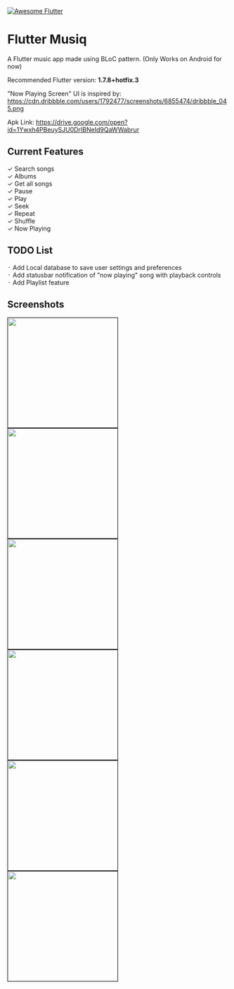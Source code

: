<a href="https://github.com/Solido/awesome-flutter">
   <img alt="Awesome Flutter" src="https://img.shields.io/badge/Awesome-Flutter-blue.svg?longCache=true&style=flat-square" />
</a>

# Flutter Musiq

A Flutter music app made using BLoC pattern. (Only Works on Android for now)

Recommended Flutter version: <b>1.7.8+hotfix.3</b>

"Now Playing Screen" UI is inspired by: https://cdn.dribbble.com/users/1792477/screenshots/6855474/dribbble_045.png 

Apk Link: https://drive.google.com/open?id=1Ywxh4PBeuySJU0DrIBNeId9QaWWabrur

## Current Features

✓ Search songs    <br/>
✓ Albums          <br/>
✓ Get all songs   <br/>
✓ Pause           <br/>
✓ Play            <br/>
✓ Seek            <br/>
✓ Repeat          <br/>
✓ Shuffle         <br/>
✓ Now Playing     <br/>

## TODO List

᛫ Add Local database to save user settings and preferences                  <br/>
᛫ Add statusbar notification of "now playing" song with playback controls   <br/>
᛫ Add Playlist feature                                                      <br/>

## Screenshots

<kbd> <img src="/pic-1.png" width="250" border="1" /></kbd> <kbd><img src="/pic-2.png" width="250" border="1" /></kbd> <kbd><img src="/pic-3.png" width="250" border="1" /></kbd><br/>
<kbd><img src="/pic-4.png" width="250" border="1" /></kbd> <kbd><img src="/pic-5.png" width="250" border="1" /></kbd> <kbd><img src="/pic-6.png" width="250" border="1" /></kbd>

